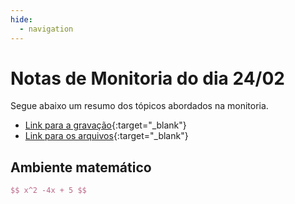 ```yaml
---
hide:
  - navigation
---
```



# Notas de Monitoria do dia 24/02

Segue abaixo um resumo dos tópicos abordados na monitoria.

- [Link para a gravação](https://youtu.be/taxDMMX-lSs){:target="_blank"}
- [Link para os arquivos](https://github.com/adamesalles/edu/tree/main/IntroComp/24-02){:target="_blank"}

## Ambiente matemático

```tex
$$ x^2 -4x + 5 $$
```